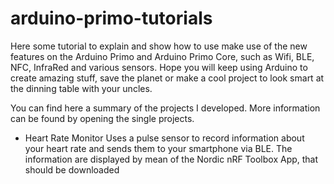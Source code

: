 # arduino-primo-tutorials

Here some tutorial to explain and show how to use make use of the new features on the Arduino Primo and Arduino Primo Core, 
such as Wifi, BLE, NFC, InfraRed and various sensors. Hope you will keep using Arduino to create amazing stuff, save the 
planet or make a cool project to look smart at the dinning table with your uncles.

You can find here a summary of the projects I developed. More information can be found by opening the single projects.

*   Heart Rate Monitor
    Uses a pulse sensor to record information about your heart rate and sends them to your smartphone via BLE. 
    The information are displayed by mean of the Nordic nRF Toolbox App, that should be downloaded
